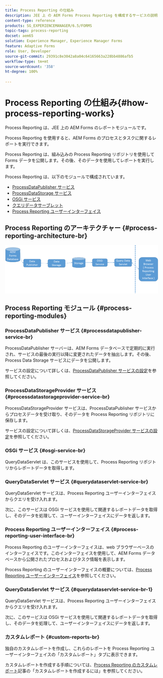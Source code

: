 ```yaml
---
title: Process Reporting の仕組み
description: JEE 上 の AEM Forms Process Reporting を構成するサービスの説明と Process Reporting UI の概要
content-type: reference
products: SG_EXPERIENCEMANAGER/6.5/FORMS
topic-tags: process-reporting
docset: aem65
solution: Experience Manager, Experience Manager Forms
feature: Adaptive Forms
role: User, Developer
source-git-commit: 29391c8e3042a8a04c64165663a228bb4886afb5
workflow-type: tm+mt
source-wordcount: '358'
ht-degree: 100%

---
```


# Process Reporting の仕組み{#how-process-reporting-works}

Process Reporting は、JEE 上の AEM Forms のレポートモジュールです。

Process Reporting を使用すると、AEM Forms のプロセスとタスクに関するレポートを実行できます。

Process Reporting は、組み込みの Process Reporting リポジトリを使用して Forms データを公開します。その後、そのデータを使用してレポートを実行します。

Process Reporting は、以下のモジュールで構成されています。

* [ProcessDataPublisher サービス](#processdatapublisher-service-br-p)
* [ProcessDataStorage サービス](#processdatastorageprovider-service-br-p)
* [OSGi サービス](#osgi-service-br-p)
* [クエリデータサーブレット](#querydataservlet-service-br-p)
* [Process Reporting ユーザーインターフェイス](#process-reporting-user-interface-br-p)

## Process Reporting のアーキテクチャー {#process-reporting-architecture-br}

![processreportingarchitecture](assets/processreportingarchitecture.png)

## Process Reporting モジュール {#process-reporting-modules}

### ProcessDataPublisher サービス {#processdatapublisher-service-br}

ProcessDataPublisher サーバーは、AEM Forms データベースで定期的に実行され、サービスの最後の実行以降に変更されたデータを抽出します。その後、Process Data Storage サービスにデータを公開します。

サービスの設定について詳しくは、[ProcessDataPublisher サービスの設定](/help/forms/using/process-reporting/install-start-process-reporting.md#p-reportconfiguration-service-p)を参照してください。

### ProcessDataStorageProvider サービス {#processdatastorageprovider-service-br}

ProcessDataStorageProvider サービスは、ProcessDataPublisher サービスからプロセスデータを受け取り、そのデータを Process Reporting リポジトリに保存します。

サービスの設定について詳しくは、[ProcessDataStorageProvider サービスの設定](/help/forms/using/process-reporting/install-start-process-reporting.md#p-to-configure-the-process-reporting-repository-locations-p)を参照してください。

### OSGi サービス {#osgi-service-br}

QueryDataServlet は、このサービスを使用して、Process Reporting リポジトリからレポートデータを取得します。

### QueryDataServlet サービス {#querydataservlet-service-br}

QueryDataServlet サービスは、Process Reporting ユーザーインターフェイスからクエリを受け入れます。

次に、このサービスは OSGi サービスを使用して関連するレポートデータを取得し、そのデータを処理して、ユーザーインターフェイスにデータを返します。

### Process Reporting ユーザーインターフェイス {#process-reporting-user-interface-br}

Process Reporting のユーザーインターフェイスは、web ブラウザーベースのインターフェイスです。このインターフェイスを使用して、AEM Forms データベースから公開されたプロセスおよびタスク情報を表示します。

Process Reporting のユーザーインターフェイスの概要については、[Process Reporting ユーザーインターフェイス](/help/forms/using/process-reporting/introduction-process-reporting.md)を参照してください。

### QueryDataServlet サービス {#querydataservlet-service-br-1}

QueryDataServlet サービスは、Process Reporting ユーザーインターフェイスからクエリを受け入れます。

次に、このサービスは OSGi サービスを使用して関連するレポートデータを取得し、そのデータを処理して、ユーザーインターフェイスにデータを返します。

### カスタムレポート {#custom-reports-br}

独自のカスタムレポートを作成し、これらのレポートを Process Reporting ユーザーインターフェイスの「カスタムレポート」タブに表示できます。

カスタムレポートを作成する手順については、[Process Reporting のカスタムレポート](/help/forms/using/process-reporting/process-reporting-custom-reports.md)記事の「カスタムレポートを作成するには」を参照してください。
